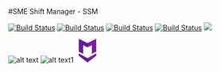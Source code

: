 #SME Shift Manager - SSM

[![Build Status](http://ilyas.co.il:8080/buildStatus/icon?job=sme)](http://ilyas.co.il:8080/job/sme/)
[![Build Status](http://ilyas.co.il:8080/buildStatus/icon?job=sme)](http://ilyas.co.il:8080/job/sme)
[![Build Status](http://ilyas.co.il:8080/job/sme/badge/icon)](http://ilyas.co.il:8080/job/sme)
[![Build Status](http://ilyas.co.il:8080/buildStatus/icon?job=sme)](http://ilyas.co.il:8080/job/sme/)
<a href='http://ilyas.co.il:8080/job/sme/'><img src='http://ilyas.co.il:8080/buildStatus/icon?job=sme'></a>

![alt text](http://ilyas.co.il:8080/buildStatus/icon?job=sme "Logo Title Text 1")
![alt text1](http://ilyas.co.il:8080/buildStatus/icon?job=sme "ilyas")
![alt text2](https://github.com/adam-p/markdown-here/raw/master/src/common/images/icon48.png "Logo Title Text 1")
